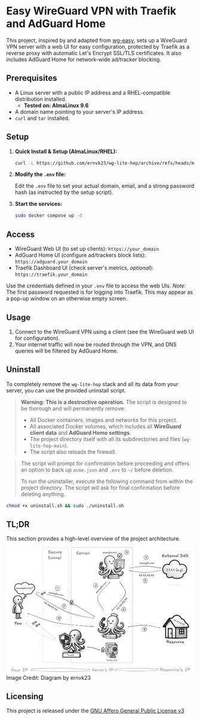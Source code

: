 # Easy WireGuard VPN with Traefik and AdGuard Home

This project, inspired by and adapted from [wg-easy](https://github.com/wg-easy/wg-easy), sets up a WireGuard VPN server with a web UI for easy configuration, protected by Traefik as a reverse proxy with automatic Let's Encrypt SSL/TLS certificates. It also includes AdGuard Home for network-wide ad/tracker blocking.

## Prerequisites

*   A Linux server with a public IP address and a RHEL-compatible distribution installed.
    *   **Tested on: AlmaLinux 9.6**
*   A domain name pointing to your server's IP address.
*   `curl` and `tar` installed.

## Setup

1. **Quick Install & Setup (AlmaLinux/RHEL):**

    ```bash
    curl -L https://github.com/ernvk23/wg-lite-hop/archive/refs/heads/main.tar.gz | tar xz && cd wg-lite-hop-main && chmod +x setup.sh && sudo ./setup.sh
    ```

2.  **Modify the `.env` file:**

    Edit the `.env` file to set your actual domain, email, and a strong password hash (as instructed by the setup script).

3.  **Start the services:**

    ```bash
    sudo docker compose up -d
    ```

## Access

*   WireGuard Web UI (to set up clients): `https://your_domain`
*   AdGuard Home UI (configure ad/trackers block lists): `https://adguard.your_domain`
*   Traefik Dashboard UI (check server's metrics, *optional*): `https://traefik.your_domain`


Use the credentials defined in your `.env` file to access the web UIs. 
*Note:* The first password requested is for logging into Traefik. This may appear as a pop-up window on an otherwise empty screen.

## Usage

1.  Connect to the WireGuard VPN using a client (see the WireGuard web UI for configuration).
2.  Your internet traffic will now be routed through the VPN, and DNS queries will be filtered by AdGuard Home.

## Uninstall

To completely remove the `wg-lite-hop` stack and all its data from your server, you can use the provided uninstall script.

> **Warning: This is a destructive operation.** The script is designed to be thorough and will permanently remove:
> *   All Docker containers, images and networks for this project.
> *   All associated Docker volumes, which includes all **WireGuard client data** and **AdGuard Home settings**.
> *   The project directory itself with all its subdirectories and files (`wg-lite-hop-main`).
> *   The script also reloads the firewall.

>
> The script will prompt for confirmation before proceeding and offers an option to back up `acme.json` and `.env` to `~/` before deletion.
>
> To run the uninstaller, execute the following command from within the project directory. The script will ask for final confirmation before deleting anything.
```bash
chmod +x uninstall.sh && sudo ./uninstall.sh
```

## TL;DR

This section provides a high-level overview of the project architecture.

![Visual Diagram](./diagram.jpg)
Image Credit: Diagram by ernvk23


## Licensing

This project is released under the [GNU Affero General Public License v3](LICENSE)
